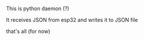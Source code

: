 This is python daemon (?)

It receives JSON from esp32 and writes it to JSON file 

that's all (for now)
